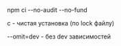npm ci --no-audit --no-fund

с - чистая установка (по lock файлу)

--omit=dev   -   без dev зависимостей